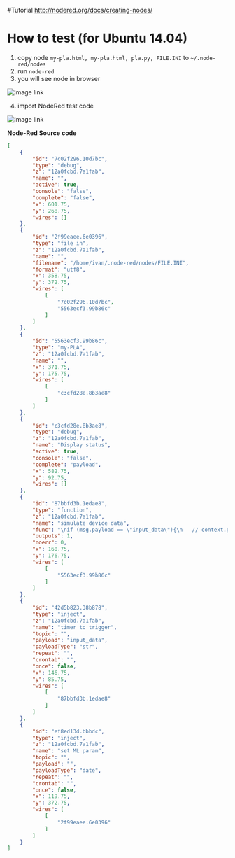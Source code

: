 #Tutorial
http://nodered.org/docs/creating-nodes/

# How to test (for Ubuntu 14.04)
1. copy node `my-pla.html, my-pla.html, pla.py, FILE.INI` to `~/.node-red/nodes`
2. run `node-red`
3. you will see node in browser

![image link](https://github.com/ivan0124/my-study/blob/master/NodeRed_PLA/image/NodeRed_PLA_20160822.png)

4. import NodeRed test code

![image link](https://github.com/ivan0124/my-study/blob/master/NodeRed_PLA/image/NodeRed_PLA_20160822_1.png)

**Node-Red Source code**
```json
[
	{
		"id": "7c02f296.10d7bc",
		"type": "debug",
		"z": "12a0fcbd.7a1fab",
		"name": "",
		"active": true,
		"console": "false",
		"complete": "false",
		"x": 601.75,
		"y": 268.75,
		"wires": []
	},
	{
		"id": "2f99eaee.6e0396",
		"type": "file in",
		"z": "12a0fcbd.7a1fab",
		"name": "",
		"filename": "/home/ivan/.node-red/nodes/FILE.INI",
		"format": "utf8",
		"x": 358.75,
		"y": 372.75,
		"wires": [
			[
				"7c02f296.10d7bc",
				"5563ecf3.99b86c"
			]
		]
	},
	{
		"id": "5563ecf3.99b86c",
		"type": "my-PLA",
		"z": "12a0fcbd.7a1fab",
		"name": "",
		"x": 371.75,
		"y": 175.75,
		"wires": [
			[
				"c3cfd28e.8b3ae8"
			]
		]
	},
	{
		"id": "c3cfd28e.8b3ae8",
		"type": "debug",
		"z": "12a0fcbd.7a1fab",
		"name": "Display status",
		"active": true,
		"console": "false",
		"complete": "payload",
		"x": 582.75,
		"y": 92.75,
		"wires": []
	},
	{
		"id": "87bbfd3b.1edae8",
		"type": "function",
		"z": "12a0fcbd.7a1fab",
		"name": "simulate device data",
		"func": "\nif (msg.payload == \"input_data\"){\n   // context.global.input_T=0;\n   // context.global.input_H=0;\n    \n    if (typeof context.global.input_T == 'undefined'){\n        context.global.input_T = 0;\n    }\n    \n    if (typeof context.global.input_H == 'undefined'){\n        context.global.input_H = 0;\n    }\n    \n    //input_T\n    if (context.global.input_T > 100){\n        context.global.input_T = 0\n    }\n    else{\n        context.global.input_T += 5;\n    }\n    //input_H    \n    if (context.global.input_H > 100){\n        context.global.input_H = 0\n    }\n    else{\n        context.global.input_H += 10;\n    }\n    \n    msg.payload=context.global.input_T + \",\" + context.global.input_H\n}\nreturn msg;",
		"outputs": 1,
		"noerr": 0,
		"x": 160.75,
		"y": 176.75,
		"wires": [
			[
				"5563ecf3.99b86c"
			]
		]
	},
	{
		"id": "42d5b823.38b878",
		"type": "inject",
		"z": "12a0fcbd.7a1fab",
		"name": "timer to trigger",
		"topic": "",
		"payload": "input_data",
		"payloadType": "str",
		"repeat": "",
		"crontab": "",
		"once": false,
		"x": 146.75,
		"y": 85.75,
		"wires": [
			[
				"87bbfd3b.1edae8"
			]
		]
	},
	{
		"id": "ef8ed13d.bbbdc",
		"type": "inject",
		"z": "12a0fcbd.7a1fab",
		"name": "set ML param",
		"topic": "",
		"payload": "",
		"payloadType": "date",
		"repeat": "",
		"crontab": "",
		"once": false,
		"x": 119.75,
		"y": 372.75,
		"wires": [
			[
				"2f99eaee.6e0396"
			]
		]
	}
]
```


